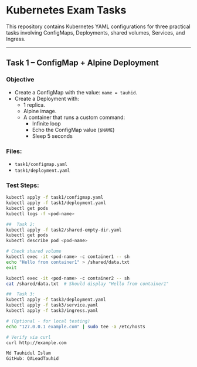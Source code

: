 # Kubernetes Exam Tasks 

This repository contains Kubernetes YAML configurations for three practical tasks involving ConfigMaps, Deployments, shared volumes, Services, and Ingress.

---

##  Task 1 – ConfigMap + Alpine Deployment

###  Objective
- Create a ConfigMap with the value: `name = tauhid`.
- Create a Deployment with:
  - 1 replica.
  - Alpine image.
  - A container that runs a custom command:
    - Infinite loop
    - Echo the ConfigMap value (`$NAME`)
    - Sleep 5 seconds

###  Files:
- `task1/configmap.yaml`
- `task1/deployment.yaml`

###  Test Steps:
```bash
kubectl apply -f task1/configmap.yaml
kubectl apply -f task1/deployment.yaml
kubectl get pods
kubectl logs -f <pod-name>

##  Task 2:
kubectl apply -f task2/shared-empty-dir.yaml
kubectl get pods
kubectl describe pod <pod-name>

# Check shared volume
kubectl exec -it <pod-name> -c container1 -- sh
echo "Hello from container1" > /shared/data.txt
exit

kubectl exec -it <pod-name> -c container2 -- sh
cat /shared/data.txt  # Should display "Hello from container1"

##  Task 3:
kubectl apply -f task3/deployment.yaml
kubectl apply -f task3/service.yaml
kubectl apply -f task3/ingress.yaml

# (Optional - for local testing)
echo "127.0.0.1 example.com" | sudo tee -a /etc/hosts

# Verify via curl
curl http://example.com

Md Tauhidul Islam
GitHub: QALeadTauhid
